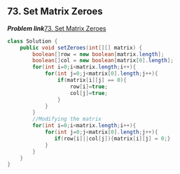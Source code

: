 ## 73. Set Matrix Zeroes

***Problem link***[73. Set Matrix Zeroes](https://leetcode.com/problems/set-matrix-zeroes/description/)

```java
class Solution {
    public void setZeroes(int[][] matrix) {
        boolean[]row = new boolean[matrix.length];
        boolean[]col = new boolean[matrix[0].length];
        for(int i=0;i<matrix.length;i++){
            for(int j=0;j<matrix[0].length;j++){
                if(matrix[i][j] == 0){
                    row[i]=true;
                    col[j]=true;
                }
            }
        }
        //Modifying the matrix
        for(int i=0;i<matrix.length;i++){
            for(int j=0;j<matrix[0].length;j++){
               if(row[i]||col[j]){matrix[i][j] = 0;}
            }
        }
    }
}